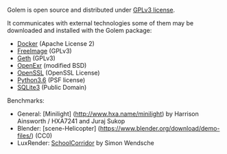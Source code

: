 Golem is open source and distributed under [GPLv3 license](https://www.gnu.org/licenses/gpl-3.0.html).

It communicates with external technologies some of them may be downloaded and installed with the Golem package:
* [Docker](https://www.docker.com/) (Apache License 2)
* [FreeImage](http://freeimage.sourceforge.net/) (GPLv3)
* [Geth](https://github.com/ethereum/go-ethereum/wiki/geth) (GPLv3)
* [OpenExr](http://www.openexr.com/) (modified BSD)
* [OpenSSL](https://www.openssl.org/) (OpenSSL License)
* [Python3.6](https://www.python.org/) (PSF license)
* [SQLite3](https://sqlite.org/index.html) (Public Domain)

Benchmarks:
* General: [Minilight] (http://www.hxa.name/minilight) by Harrison Ainsworth / HXA7241 and Juraj Sukop
* Blender: [scene-Helicopter] (https://www.blender.org/download/demo-files/) (CC0)
* LuxRender: [SchoolCorridor](http://www.luxrender.net/wiki/Show-off_pack) by Simon Wendsche
